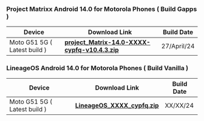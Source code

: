 ### Project Matrixx Android 14.0 for Motorola Phones ( Build Gapps )

| Device       |              Download Link   | Build Date 
|--------------|------------------------------|-------------
| Moto G51 5G ( Latest build )| [**project_Matrix-14.0-XXXX-cypfq-v10.4.3.zip**](https://sourceforge.net/projects/moto-devices/files/) | 27/April/24|

### LineageOS Android 14.0 for Motorola Phones ( Build Vanilla )

| Device       |              Download Link   | Build Date 
|--------------|------------------------------|-------------
| Moto G51 5G ( Latest build )| [**LineageOS_XXXX_cypfq.zip**](https://sourceforge.net/projects/moto-devices/files/) | XX/XX/24|
